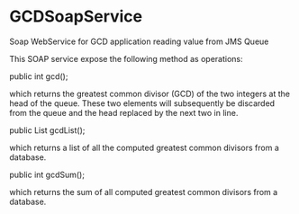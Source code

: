 # GCDSoapService
Soap WebService for GCD application reading value from JMS Queue

This SOAP service expose the following method as operations:

public int gcd();

which returns the greatest common divisor (GCD) of the two integers at the head of the queue. These two elements will subsequently be discarded from the queue and the head replaced by the next two in line.

public List<Integer> gcdList();

which returns a list of all the computed greatest common divisors from a database.

public int gcdSum();

which returns the sum of all computed greatest common divisors from a database.
